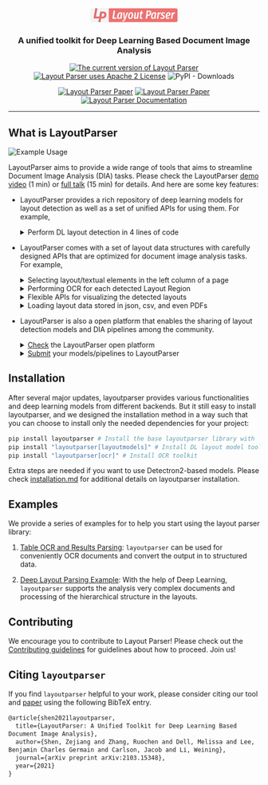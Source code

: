<p align="center">
  <img src="https://github.com/Layout-Parser/layout-parser/raw/master/.github/layout-parser.png" alt="Layout Parser Logo" width="35%">
  <h3 align="center">
  A unified toolkit for Deep Learning Based Document Image Analysis
  </h3>
</p>

<p align=center>
<a href="https://pypi.org/project/layoutparser/"><img src="https://img.shields.io/pypi/v/layoutparser?color=%23099cec&label=PyPI%20package&logo=pypi&logoColor=white" title="The current version of Layout Parser"></a>
<a href="https://github.com/Layout-Parser/layout-parser/blob/master/LICENSE"><img src="https://img.shields.io/pypi/l/layoutparser" title="Layout Parser uses Apache 2 License"></a>
<img alt="PyPI - Downloads" src="https://img.shields.io/pypi/dm/layoutparser">
</p>

<p align=center>
<a href="https://arxiv.org/abs/2103.15348"><img src="https://img.shields.io/badge/paper-2103.15348-b31b1b.svg" title="Layout Parser Paper"></a>
<a href="https://layout-parser.github.io"><img src="https://img.shields.io/badge/website-layout--parser.github.io-informational.svg" title="Layout Parser Paper"></a>
<a href="https://layout-parser.readthedocs.io/en/latest/"><img src="https://img.shields.io/badge/doc-layout--parser.readthedocs.io-light.svg" title="Layout Parser Documentation"></a>
</p>

---

## What is LayoutParser

![Example Usage](.github/example.png)

LayoutParser aims to provide a wide range of tools that aims to streamline Document Image Analysis (DIA) tasks. Please check the LayoutParser [demo video](https://youtu.be/8yA5xB4Dg8c) (1 min) or [full talk](https://www.youtube.com/watch?v=YG0qepPgyGY) (15 min) for details. And here are some key features:

- LayoutParser provides a rich repository of deep learning models for layout detection as well as a set of unified APIs for using them. For example, 
  
  <details>
  <summary>Perform DL layout detection in 4 lines of code</summary>
  
  ```python
  import layoutparser as lp
  model = lp.AutoLayoutModel('lp://EfficientDete/PubLayNet')
  # image = Image.open("path/to/image")
  layout = model.detect(image) 
  ```
  
  </details>

- LayoutParser comes with a set of layout data structures with carefully designed APIs that are optimized for document image analysis tasks. For example, 

  <details>
  <summary>Selecting layout/textual elements in the left column of a page</summary>
  
  ```python
  image_width = image.size[0]
  left_column = lp.Interval(0, image_width/2, axis='x')
  layout.filter_by(left_column, center=True) # select objects in the left column 
  ```
  
  </details>

  <details>
  <summary>Performing OCR for each detected Layout Region</summary>
  
  ```python
  ocr_agent = lp.TesseractAgent()
  for layout_region in layout: 
      image_segment = layout_region.crop(image)
      text = ocr_agent.detect(image_segment)
  ```
  
  </details>  
    
  <details>
  <summary>Flexible APIs for visualizing the detected layouts</summary>
  
  ```python
  lp.draw_box(image, layout, box_width=1, show_element_id=True, box_alpha=0.25)
  ```
  
  </details>  
    
  </details>  
    
  <details>
  <summary>Loading layout data stored in json, csv, and even PDFs</summary>
  
  ```python 
  layout = lp.load_json("path/to/json")
  layout = lp.load_csv("path/to/csv")
  pdf_layout = lp.load_pdf("path/to/pdf")
  ```
  
  </details>

- LayoutParser is also a open platform that enables the sharing of layout detection models and DIA pipelines among the community. 
  <details>
  <summary><a href="https://layout-parser.github.io/platform/">Check</a> the LayoutParser open platform</summary>
  </details>

  <details>
  <summary><a href="https://github.com/Layout-Parser/platform">Submit</a> your models/pipelines to LayoutParser</summary>
  </details>

## Installation 

After several major updates, layoutparser provides various functionalities and deep learning models from different backends. But it still easy to install layoutparser, and we designed the installation method in a way such that you can choose to install only the needed dependencies for your project:

```bash
pip install layoutparser # Install the base layoutparser library with  
pip install "layoutparser[layoutmodels]" # Install DL layout model toolkit 
pip install "layoutparser[ocr]" # Install OCR toolkit
```

Extra steps are needed if you want to use Detectron2-based models. Please check [installation.md](installation.md) for additional details on layoutparser installation. 

## Examples 

We provide a series of examples for to help you start using the layout parser library: 

1. [Table OCR and Results Parsing](https://github.com/Layout-Parser/layout-parser/blob/master/examples/OCR%20Tables%20and%20Parse%20the%20Output.ipynb): `layoutparser` can be used for conveniently OCR documents and convert the output in to structured data. 

2. [Deep Layout Parsing Example](https://github.com/Layout-Parser/layout-parser/blob/master/examples/Deep%20Layout%20Parsing.ipynb): With the help of Deep Learning, `layoutparser` supports the analysis very complex documents and processing of the hierarchical structure in the layouts. 

## Contributing

We encourage you to contribute to Layout Parser! Please check out the [Contributing guidelines](.github/CONTRIBUTING.md) for guidelines about how to proceed. Join us!

## Citing `layoutparser`

If you find `layoutparser` helpful to your work, please consider citing our tool and [paper](https://arxiv.org/pdf/2103.15348.pdf) using the following BibTeX entry.

```
@article{shen2021layoutparser,
  title={LayoutParser: A Unified Toolkit for Deep Learning Based Document Image Analysis},
  author={Shen, Zejiang and Zhang, Ruochen and Dell, Melissa and Lee, Benjamin Charles Germain and Carlson, Jacob and Li, Weining},
  journal={arXiv preprint arXiv:2103.15348},
  year={2021}
}
```